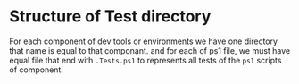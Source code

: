# Structure of Test directory

For each component of dev tools or environments we have one directory that name is equal to that componant.
and for each of ps1 file, we must have equal file that end with `.Tests.ps1` to represents all tests of the `ps1` scripts of component.
